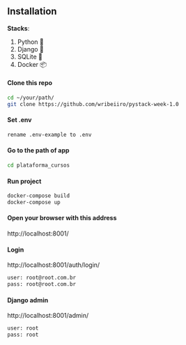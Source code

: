 ## Installation 

**Stacks**: 
1. Python 🐍
1. Django 🐍
1. SQLite 🎲
2. Docker 📦

#### Clone this repo
```bash
cd ~/your/path/
git clone https://github.com/wribeiiro/pystack-week-1.0
````
#### Set .env
```bash
rename .env-example to .env
````

#### Go to the path of app
```bash
cd plataforma_cursos
````

#### Run project
```bash
docker-compose build
docker-compose up
  ```

#### Open your browser with this address <br>
http://localhost:8001/

#### Login
http://localhost:8001/auth/login/

```bash
user: root@root.com.br
pass: root@root.com.br
  ```

#### Django admin
http://localhost:8001/admin/

```bash
user: root
pass: root
  ```
